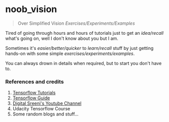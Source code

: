 # noob_vision

> Over Simplified Vision _Exercises/Experiments/Examples_

Tired of going through hours and hours of tutorials just to get an _idea/recall_ what's going on, well I don't know about you but I am.  

Sometimes it's _easier/better/quicker_ to _learn/recall_ stuff by just getting hands-on with some simple _exercises/experiments/examples_.

You can always drown in details when required, but to start you don't have to.

### References and credits

1. [Tensorflow Tutorials](https://www.tensorflow.org/tutorials)
2. [Tensorflow Guide](https://www.tensorflow.org/guide)
3. [Digital Sreeni's Youtube Channel](https://www.youtube.com/channel/UC34rW-HtPJulxr5wp2Xa04w)
4. Udacity Tensorflow Course
5. Some random blogs and stuff...
